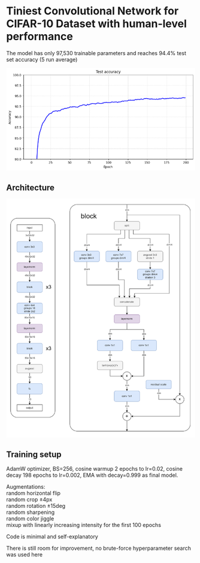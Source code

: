 # Tiniest Convolutional Network for CIFAR-10 Dataset with human-level performance

The model has only 97,530 trainable parameters and reaches 94.4% test set accuracy (5 run average)  

![network architecture](testacc.png)

## Architecture

![network architecture](archl.png)

## Training setup

AdamW optimizer, BS=256, cosine warmup 2 epochs to lr=0.02, cosine decay 198 epochs to lr=0.002, EMA with decay=0.999 as final model.

Augmentations:  
random horizontal flip  
random crop ±4px  
random rotation ±15deg  
random sharpening  
random color jiggle  
mixup with linearly increasing intensity for the first 100 epochs  

Code is minimal and self-explanatory  

There is still room for improvement, no brute-force hyperparameter search was used here
